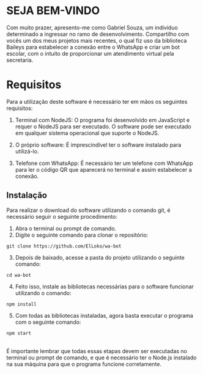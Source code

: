 # SEJA BEM-VINDO

Com muito prazer, apresento-me como Gabriel Souza, um indivíduo determinado a ingressar no ramo de desenvolvimento. Compartilho com vocês um dos meus projetos mais recentes, o qual fiz uso da biblioteca Baileys para estabelecer a conexão entre o WhatsApp e criar um bot escolar, com o intuito de proporcionar um atendimento virtual pela secretaria.


# Requisitos

Para a utilização deste software é necessário ter em mãos os seguintes requisitos:

1.  Terminal com NodeJS: O programa foi desenvolvido em JavaScript e requer o NodeJS para ser executado. O software pode ser executado em qualquer sistema operacional que suporte o NodeJS.
    
2.  O próprio software: É imprescindível ter o software instalado para utilizá-lo.
    
3.  Telefone com WhatsApp: É necessário ter um telefone com WhatsApp para ler o código QR que aparecerá no terminal e assim estabelecer a conexão.

## Instalação

Para realizar o download do software utilizando o comando git, é necessário seguir o seguinte procedimento:

1.  Abra o terminal ou prompt de comando.
2.  Digite o seguinte comando para clonar o repositório:
```
git clone https://github.com/ElLoko/wa-bot
``` 
3.  Depois de baixado, acesse a pasta do projeto utilizando o seguinte comando:
```
cd wa-bot
```
4.  Feito isso, instale as bibliotecas necessárias para o software funcionar utilizando o comando:
```
npm install
```
5.  Com todas as bibliotecas instaladas, agora basta executar o programa com o seguinte comando:
```
npm start
```
<br>
É importante lembrar que todas essas etapas devem ser executadas no terminal ou prompt de comando, e que é necessário ter o Node.js instalado na sua máquina para que o programa funcione corretamente.
